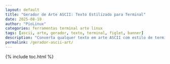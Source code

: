 ```yaml
---
layout: default
title: "Gerador de Arte ASCII: Texto Estilizado para Terminal"
date: 2025-08-19
author: "PioLinux"
categories: ferramentas terminal arte linux
tags: [ascii, arte, gerador, texto, terminal, figlet, banner]
description: "Converta qualquer texto em arte ASCII com estilo de terminal. Ferramenta simples e divertida para usar no Linux, Geany ou linha de comando."
permalink: /gerador-ascii-art/
---
```



{% include toc.html %}


<section class="post-content">
    <style>
        @import url('https://fonts.googleapis.com/css2?family=Inter:wght@400;700&display=swap');

        
        
        .container {
            max-width: 800px;
            width: 100%;
            background-color: #1e1e1e;
            padding: 40px;
            border-radius: 15px;
            box-shadow: 0 10px 30px var(--cor-sombra);
            margin: 20px auto;
        }

        h1 {
            color: var(--cor-destaque);
            font-size: 2.5em;
            margin-bottom: 10px;
        }

        p {
            margin-bottom: 15px;
        }

        .controls {
            display: flex;
            flex-direction: column;
            align-items: center;
            gap: 15px;
            margin-top: 25px;
            width: 100%;
        }

        textarea {
            width: 100%;
            max-width: 600px;
            padding: 12px;
            border-radius: 10px;
            border: 2px solid var(--cor-borda);
            background-color: #333;
            color: var(--cor-texto);
            outline: none;
            resize: vertical;
            min-height: 100px;
            font-size: 1em;
        }

        select {
            width: 100%;
            max-width: 600px;
            padding: 12px;
            border-radius: 10px;
            border: 2px solid var(--cor-borda);
            background-color: #333;
            color: var(--cor-texto);
            outline: none;
            font-size: 1em;
            cursor: pointer;
        }

        #generate-button {
            background-color: var(--cor-destaque);
            color: #fff;
            padding: 12px 25px;
            border-radius: 50px;
            border: none;
            cursor: pointer;
            transition: background-color 0.3s ease, transform 0.2s ease;
            font-weight: bold;
        }
        
        #generate-button:hover {
            background-color: #21879c;
            transform: translateY(-2px);
        }

        #ascii-output {
            background-color: var(--cor-fundo-pre);
            border: 1px solid var(--cor-borda);
            padding: 15px;
            margin-top: 25px;
            border-radius: 10px;
            overflow-x: auto;
            white-space: pre;
            text-align: left;
            font-family: monospace;
            font-size: 10px;
            line-height: 1;
            box-shadow: inset 0 0 10px rgba(0,0,0,0.3);
        }

        #ascii-output code {
            font-size: inherit;
        }

        #copy-button {
            background-color: var(--cor-destaque);
            color: #fff;
            padding: 12px 25px;
            border-radius: 50px;
            border: none;
            cursor: pointer;
            transition: background-color 0.3s ease, transform 0.2s ease;
            font-weight: bold;
            margin-top: 15px;
        }

        #copy-button:hover {
            background-color: #21879c;
            transform: translateY(-2px);
        }

        .message-box {
            background-color: var(--cor-destaque);
            color: #fff;
            padding: 15px;
            border-radius: 10px;
            position: fixed;
            bottom: 20px;
            left: 50%;
            transform: translateX(-50%);
            opacity: 0;
            transition: opacity 0.5s ease-in-out;
            pointer-events: none;
            z-index: 1000;
        }

        .message-box.show {
            opacity: 1;
        }

        .faq-section {
            margin-top: 40px;
            text-align: left;
        }

        .faq-section h3 {
            text-align: center;
            margin-bottom: 20px;
        }
    </style>
    
    
      
        <p>Já alguma vez quiseste fazer um desenho só com letras e símbolos? Aquelas imagens que víamos na internet, feitas com caracteres de texto? O nosso gerador de arte ASCII faz isso por ti. É uma ferramenta super simples para transformar qualquer texto numa espécie de "fotografia de texto" em segundos.</p>

        <p>Não precisas de perceber nada de código ou de design. A ideia aqui é a simplicidade. O gerador faz todo o trabalho: analisa o teu texto e usa um mapa de caracteres para criar o desenho de cada letra com símbolos. O resultado é um bloco de texto que podes copiar e colar onde quiseres.</p>

        <h3>Como funcionará, em poucas palavras</h3>
        <p><strong>Escreve o teu texto: Digita ou cola o que queres converter na caixa.<p>
        <p><strong>Escolhe o estilo: No menu, seleciona a forma de arte ASCII (por exemplo, "Padrão" ou "Bloco").<p>
        <p><strong>Clica para gerar: Clica no botão "Converter" e a tua 
        arte em texto aparecerá.<p>

        <div class="controls">
            <label for="style-select">Escolhe um estilo de arte:</label>
            <select id="style-select">
                <option value="default">Padrão</option>
                <option value="block">Bloco</option>
            </select>
            <textarea id="text-input" placeholder="Escreve o teu texto aqui..."></textarea>
            <button id="generate-button">Gerar Arte ASCII</button>
        </div>

        <div id="ascii-output">
            <code></code>
        </div>
        <button id="copy-button" style="display:none;">Copiar Texto</button>

        <p>Podes usar a arte que criaste para dar um toque especial nas tuas redes sociais, numa assinatura de e-mail, ou só para te divertires a ver como as teus textos e numeros ficam neste estilo. A criatividade é tua!</p>

        <div class="faq-section">
            <hr>
            <h3>Perguntas que pessoas costumam fazer?</h3>
            <p><strong>O que é essa tal de arte ASCII?</strong></p>
            <p>É a forma de desenhar usando os caracteres do teu teclado: letras, números, símbolos. É uma das formas mais antigas de arte digital e é super interessante.</p>

            <p><strong>Posso converter qualquer tipo de texto?</strong></p>
            <p>Sim, claro! A ferramenta converter texto em arte.</p>

            <p><strong>É preciso pagar para usar isto?</strong></p>
            <p>Não, não é. A ferramenta é completamente gratuita, para usares as vezes que quiseres. Não precisas de te registar, nem nada.</p>
        </div>
  
    <div id="message-box" class="message-box"></div>
  <script>
    document.addEventListener('DOMContentLoaded', () => {
      // Seleciona todos os elementos do DOM uma única vez
      const textInput = document.getElementById('text-input');
      const generateButton = document.getElementById('generate-button');
      const asciiOutput = document.getElementById('ascii-output').querySelector('code');
      const copyButton = document.getElementById('copy-button');
      const messageBox = document.getElementById('message-box');
      const styleSelect = document.getElementById('style-select');

      // Mapeamentos de estilos para arte ASCII.
      // Apenas o estilo 'default' é carregado inicialmente.
      const asciiStyles = {
        'default': {
          'A': `\n.d88b.\n8P  Y8\n8b  d8\n'Y88P'\n`,
          'B': `\n8888b.\n8P  Y8\n8888P'\n8P  b\n8888b.\n`,
          'C': `\n.d88b.\n8P  8\n8b  8\n'Y88P'\n`,
          'D': `\n8888b.\n8P  Y8\n8b  d8\n'Y88P'\n`,
          'E': `\n888888\n8P\n8888\n8P\n888888\n`,
          'F': `\n888888\n8P\n8888\n8P\n8P\n`,
          'G': `\n.d88b.\n8P  '\n8P d8\n'Y88P'\n`,
          'H': `\n888  888\n888  888\n8888888\n888  888\n888  888\n`,
          'I': `\n888888\n  88\n  88\n  88\n888888\n`,
          'J': `\n  8888\n    88\n    88\n88  88\n'Y8888\n`,
          'K': `\n888 8\n88 8\n8888\n88 8\n888 8\n`,
          'L': `\n888\n888\n888\n888\n888888\n`,
          'M': `\n.d88b.\n8P  Y8\n'Y88P'\n  8888\n`,
          'N': `\n888  88\n8888 88\n88 8888\n88  888\n88  888\n`,
          'O': `\n.d88b.\n8P  Y8\n8b  d8\n'Y88P'\n`,
          'P': `\n8888b.\n8P  Y8\n8888P'\n88\n88\n`,
          'Q': `\n.d88b.\n8P  Y8\n8b  d8\n'Y88P'\n  '\n`,
          'R': `\n8888b.\n8P  Y8\n8888P'\n88 P\n88  b\n`,
          'S': `\n.d88b.\n8P\n'Y88P.\n   Y8\n'Y88P'\n`,
          'T': `\n888888\n  88\n  88\n  88\n  88\n`,
          'U': `\n888  888\n888  888\n888  888\n888  888\n'Y88P'\n`,
          'V': `\n888  888\n888  888\n888  888\n'Y88P'\n`,
          'W': `\n888  888\n888  888\n8888888\n888  888\n888  888\n`,
          'X': `\nY8  P\nY88P\n Y88P\nY8P Y8\nY8  Y8\n`,
          'Y': `\n'Y88P'\n  88\n  88\n  88\n  88\n`,
          'Z': `\n888888\n   88P\n  88\n 88\n888888\n`,
          ' ': `\n \n \n \n \n \n`,
          '0': `\n.d88b.\n8P  Y8\n8b  d8\n'Y88P'\n`,
          '1': `\n  d8b\nd888b\n  88\n  88\nd88888\n`,
          '2': `\n.d88b.\n8P  '\n 'Y8b.\nd8b\n Y8888\n`,
          '3': `\n.d8b.\nY8b.\nd8P\nY8b.\n`
        }
      };

      // Simula o carregamento assíncrono do estilo 'block'.
      // Na vida real, você faria um 'fetch' para um arquivo JSON.
      const loadBlockStyle = () => {
        return new Promise(resolve => {
          setTimeout(() => {
            const blockStyle = {
              'block': {
                'A': `\n ████ \n█    █\n██████\n█    █\n█    █\n`,
                'B': `\n█████ \n█    █\n█████ \n█    █\n█████ \n`,
                'C': `\n ████ \n█    \n█    \n█    \n ████ \n`,
                'D': `\n████  \n█    █\n█    █\n█    █\n████  \n`,
                'E': `\n██████\n█     \n██████\n█     \n██████\n`,
                'F': `\n██████\n█     \n██████\n█     \n█     \n`,
                'G': `\n ████ \n█     \n█ ███\n█    █\n ████ \n`,
                'H': `\n█    █\n█    █\n██████\n█    █\n█    █\n`,
                'I': `\n█████\n  █  \n  █  \n  █  \n█████\n`,
                'J': `\n      █\n      █\n      █\n█      █\n █████\n`,
                'K': `\n█   █\n█  █ \n███  \n█  █ \n█   █\n`,
                'L': `\n█     \n█     \n█     \n█     \n██████\n`,
                'M': `\n█    █\n██  ██\n█ ██ █\n█    █\n█    █\n`,
                'N': `\n█    █\n██   █\n█ █  █\n█  █ █\n█   ██\n`,
                'O': `\n ████ \n█    █\n█    █\n█    █\n ████ \n`,
                'P': `\n█████ \n█    █\n█████ \n█     \n█     \n`,
                'Q': `\n ████ \n█    █\n█    █\n█  ███\n ████ █\n`,
                'R': `\n█████ \n█    █\n█████ \n█  █  \n█   █ \n`,
                'S': `\n █████\n█     \n ████ \n     █\n█████ \n`,
                'T': `\n██████\n  █   \n  █   \n  █   \n  █   \n`,
                'U': `\n█    █\n█    █\n█    █\n█    █\n ████ \n`,
                'V': `\n█    █\n█    █\n█    █\n ████ \n  █   \n`,
                'W': `\n█    █\n█    █\n█ ██ █\n██  ██\n█    █\n`,
                'X': `\n█   █\n █ █ \n  █  \n █ █ \n█   █\n`,
                'Y': `\n█    █\n █ █ \n  █  \n  █  \n  █  \n`,
                'Z': `\n██████\n   █  \n  █   \n █    \n██████\n`,
                ' ': `\n \n \n \n \n \n`,
                '0': `\n ████ \n█    █\n█    █\n█    █\n ████ \n`,
                '1': `\n  █  \n ██  \n  █  \n  █  \n█████\n`,
                '2': `\n █████\n█    █\n  ███ \n █    \n██████\n`,
                '3': `\n█████ \n█    █\n ███  \n█    █\n█████ \n`
              }
            };
            resolve(blockStyle);
          }, 500); // Simula um pequeno atraso de rede
        });
      };

      // Armazena o estado de carregamento do estilo 'block'
      let isBlockStyleLoaded = false;
      let currentStyle = 'default';

      // Função para mostrar uma mensagem temporária ao usuário
      const showMessage = (text) => {
        messageBox.textContent = text;
        messageBox.classList.add('show');
        setTimeout(() => {
          messageBox.classList.remove('show');
        }, 3000);
      };

      // Listener para mudar o estilo e carregar o novo se necessário
      styleSelect.addEventListener('change', async (event) => {
        currentStyle = event.target.value;
        if (currentStyle === 'block' && !isBlockStyleLoaded) {
          generateButton.classList.add('loading');
          generateButton.textContent = 'A carregar...';
          const blockData = await loadBlockStyle();
          Object.assign(asciiStyles, blockData); // Mescla o novo estilo com os existentes
          isBlockStyleLoaded = true;
          generateButton.classList.remove('loading');
          generateButton.textContent = 'Gerar Arte ASCII';
          showMessage('Estilo "Bloco" carregado!');
        }
      });

      // Evento para quando o utilizador clica no botão "Gerar"
      generateButton.addEventListener('click', () => {
        if (generateButton.classList.contains('loading')) {
          return; // Ignora o clique se o botão estiver em estado de carregamento
        }
        const inputText = textInput.value.toUpperCase();
        let lines = ['', '', '', '', '']; // 5 linhas por caractere, ajustado para os novos mapas
        const charMap = asciiStyles[currentStyle];

        if (!inputText) {
          showMessage('Por favor, escreve algum texto para converter.');
          return;
        }

        // Itera sobre cada caractere do input para construir a arte
        for (const char of inputText) {
          const asciiBlock = charMap[char];
          if (asciiBlock) {
            const blockLines = asciiBlock.trim().split('\n');
            for (let i = 0; i < blockLines.length; i++) {
              if (lines[i] !== undefined) {
                lines[i] += blockLines[i] + '  '; // Adiciona 2 espaços entre caracteres
              }
            }
          } else {
            // Se o caractere não existir, adiciona espaços em branco
            for (let i = 0; i < 5; i++) {
              lines[i] += '        ';
            }
          }
        }
        const asciiText = lines.join('\n');
        asciiOutput.textContent = asciiText;
        copyButton.style.display = 'block';
        showMessage('Arte ASCII gerada com sucesso!');
      });

      // Evento para o botão de copiar
      copyButton.addEventListener('click', () => {
        try {
          const range = document.createRange();
          range.selectNode(asciiOutput);
          window.getSelection().removeAllRanges();
          window.getSelection().addRange(range);
          document.execCommand('copy');
          window.getSelection().removeAllRanges();
          showMessage('Texto copiado para a área de transferência!');
        } catch (err) {
          console.error('Falha ao copiar o texto:', err);
          showMessage('Erro ao copiar o texto.');
        }
      });
    });
  </script>
  
  
  <div style="background:#121212; color:#80ff00; padding:1em; border-radius:8px; font-family:monospace; white-space:pre;">
  _____     _       _ _       
 |   __|___| |___ _| | |_ ___ 
 |__ |  _| . | . | . |  _| -_|
 |_____| |___|___|___|_| |___|
</div>
  
  
